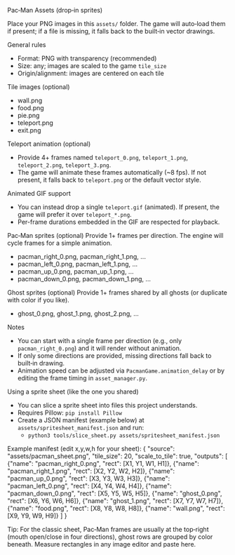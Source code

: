 Pac‑Man Assets (drop‑in sprites)

Place your PNG images in this `assets/` folder. The game will auto‑load them if present; if a file is missing, it falls back to the built‑in vector drawings.

General rules
- Format: PNG with transparency (recommended)
- Size: any; images are scaled to the game `tile_size`
- Origin/alignment: images are centered on each tile

Tile images (optional)
- wall.png
- food.png
- pie.png
- teleport.png
- exit.png

Teleport animation (optional)
- Provide 4+ frames named `teleport_0.png`, `teleport_1.png`, `teleport_2.png`, `teleport_3.png`.
- The game will animate these frames automatically (~8 fps). If not present, it falls back to `teleport.png` or the default vector style.

Animated GIF support
- You can instead drop a single `teleport.gif` (animated). If present, the game will prefer it over `teleport_*.png`.
- Per-frame durations embedded in the GIF are respected for playback.

Pac‑Man sprites (optional)
Provide 1+ frames per direction. The engine will cycle frames for a simple animation.
- pacman_right_0.png, pacman_right_1.png, ...
- pacman_left_0.png,  pacman_left_1.png,  ...
- pacman_up_0.png,    pacman_up_1.png,    ...
- pacman_down_0.png,  pacman_down_1.png,  ...

Ghost sprites (optional)
Provide 1+ frames shared by all ghosts (or duplicate with color if you like).
- ghost_0.png, ghost_1.png, ghost_2.png, ...

Notes
- You can start with a single frame per direction (e.g., only `pacman_right_0.png`) and it will render without animation.
- If only some directions are provided, missing directions fall back to built‑in drawing.
- Animation speed can be adjusted via `PacmanGame.animation_delay` or by editing the frame timing in `asset_manager.py`.

Using a sprite sheet (like the one you shared)
- You can slice a sprite sheet into files this project understands.
- Requires Pillow: `pip install Pillow`
- Create a JSON manifest (example below) at `assets/spritesheet_manifest.json` and run:
  - `python3 tools/slice_sheet.py assets/spritesheet_manifest.json`

Example manifest (edit x,y,w,h for your sheet):
{
  "source": "assets/pacman_sheet.png",
  "tile_size": 20,
  "scale_to_tile": true,
  "outputs": [
    {"name": "pacman_right_0.png", "rect": [X1, Y1, W1, H1]},
    {"name": "pacman_right_1.png", "rect": [X2, Y2, W2, H2]},
    {"name": "pacman_up_0.png",    "rect": [X3, Y3, W3, H3]},
    {"name": "pacman_left_0.png",  "rect": [X4, Y4, W4, H4]},
    {"name": "pacman_down_0.png",  "rect": [X5, Y5, W5, H5]},
    {"name": "ghost_0.png",        "rect": [X6, Y6, W6, H6]},
    {"name": "ghost_1.png",        "rect": [X7, Y7, W7, H7]},
    {"name": "food.png",            "rect": [X8, Y8, W8, H8]},
    {"name": "wall.png",            "rect": [X9, Y9, W9, H9]}
  ]
}

Tip: For the classic sheet, Pac‑Man frames are usually at the top‑right (mouth open/close in four directions), ghost rows are grouped by color beneath. Measure rectangles in any image editor and paste here.
